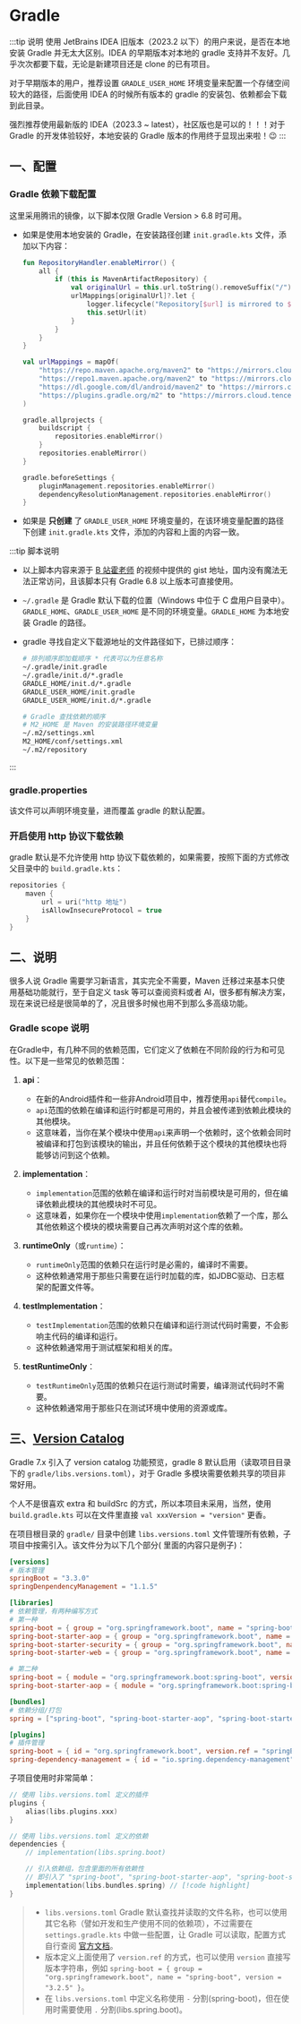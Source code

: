 # Gradle

:::tip 说明
使用 JetBrains IDEA 旧版本（2023.2 以下）的用户来说，是否在本地安装 Gradle 并无太大区别。IDEA 的早期版本对本地的 gradle
支持并不友好。几乎次次都要下载，无论是新建项目还是 clone 的已有项目。

对于早期版本的用户，推荐设置 `GRADLE_USER_HOME` 环境变量来配置一个存储空间较大的路径，后面使用 IDEA 的时候所有版本的
gradle
的安装包、依赖都会下载到此目录。

强烈推荐使用最新版的 IDEA（2023.3 ~ latest），社区版也是可以的！！！对于 Gradle 的开发体验较好，本地安装的 Gradle
版本的作用终于显现出来啦！😉
:::

## 一、配置

### Gradle 依赖下载配置

这里采用腾讯的镜像，以下脚本仅限 Gradle Version > 6.8 时可用。

- 如果是使用本地安装的 Gradle，在安装路径创建 `init.gradle.kts` 文件，添加以下内容：

    ```kotlin init.gradle.kts
    fun RepositoryHandler.enableMirror() {
        all {
            if (this is MavenArtifactRepository) {
                val originalUrl = this.url.toString().removeSuffix("/")
                urlMappings[originalUrl]?.let {
                    logger.lifecycle("Repository[$url] is mirrored to $it")
                    this.setUrl(it)
                }
            }
        }
    }
    
    val urlMappings = mapOf(
        "https://repo.maven.apache.org/maven2" to "https://mirrors.cloud.tencent.com/nexus/repository/maven-public/",
        "https://repo1.maven.apache.org/maven2" to "https://mirrors.cloud.tencent.com/nexus/repository/maven-public/",
        "https://dl.google.com/dl/android/maven2" to "https://mirrors.cloud.tencent.com/nexus/repository/maven-public/",
        "https://plugins.gradle.org/m2" to "https://mirrors.cloud.tencent.com/nexus/repository/gradle-plugins/"
    )
    
    gradle.allprojects {
        buildscript {
            repositories.enableMirror()
        }
        repositories.enableMirror()
    }
    
    gradle.beforeSettings {
        pluginManagement.repositories.enableMirror()
        dependencyResolutionManagement.repositories.enableMirror()
    }
    ```

- 如果是 **只创建** 了 `GRADLE_USER_HOME` 环境变量的，在该环境变量配置的路径下创建 `init.gradle.kts` 文件，添加的内容和上面的内容一致。

:::tip 脚本说明

- 以上脚本内容来源于 [B 站霍老师](https://www.bilibili.com/video/BV12k4y1T73E/?spm_id_from=333.999.0.0) 的视频中提供的
  gist 地址，国内没有魔法无法正常访问，且该脚本只有 Gradle 6.8 以上版本可直接使用。

- `~/.gradle` 是 Gradle 默认下载的位置（Windows 中位于 C 盘用户目录中）。`GRADLE_HOME`、`GRADLE_USER_HOME`
  是不同的环境变量。`GRADLE_HOME` 为本地安装 Gradle 的路径。

- gradle 寻找自定义下载源地址的文件路径如下，已排过顺序：

  ```bash
  # 排列顺序即加载顺序 * 代表可以为任意名称
  ~/.gradle/init.gradle
  ~/.gradle/init.d/*.gradle
  GRADLE_HOME/init.d/*.gradle
  GRADLE_USER_HOME/init.gradle
  GRADLE_USER_HOME/init.d/*.gradle
  
  # Gradle 查找依赖的顺序
  # M2_HOME 是 Maven 的安装路径环境变量
  ~/.m2/settings.xml
  M2_HOME/conf/settings.xml
  ~/.m2/repository
  ```

:::

### gradle.properties

该文件可以声明环境变量，进而覆盖 gradle 的默认配置。

### 开启使用 http 协议下载依赖

gradle 默认是不允许使用 http 协议下载依赖的，如果需要，按照下面的方式修改父目录中的 `build.gradle.kts`：

```kotlin build.gradle.kts
repositories {
    maven {
        url = uri("http 地址")
        isAllowInsecureProtocol = true
    }
}
```

## 二、说明

很多人说 Gradle 需要学习新语言，其实完全不需要，Maven 迁移过来基本只使用基础功能就行，至于自定义 task 等可以查阅资料或者
AI，很多都有解决方案，现在来说已经是很简单的了，况且很多时候也用不到那么多高级功能。

### Gradle scope 说明

在Gradle中，有几种不同的依赖范围，它们定义了依赖在不同阶段的行为和可见性。以下是一些常见的依赖范围：

1. **api**：

    - 在新的Android插件和一些非Android项目中，推荐使用`api`替代`compile`。
    - `api`范围的依赖在编译和运行时都是可用的，并且会被传递到依赖此模块的其他模块。
    - 这意味着，当你在某个模块中使用`api`来声明一个依赖时，这个依赖会同时被编译和打包到该模块的输出，并且任何依赖于这个模块的其他模块也将能够访问到这个依赖。

2. **implementation**：

    - `implementation`范围的依赖在编译和运行时对当前模块是可用的，但在编译依赖此模块的其他模块时不可见。
    - 这意味着，如果你在一个模块中使用`implementation`依赖了一个库，那么其他依赖这个模块的模块需要自己再次声明对这个库的依赖。

3. **runtimeOnly**（或`runtime`）：

    - `runtimeOnly`范围的依赖只在运行时是必需的，编译时不需要。
    - 这种依赖通常用于那些只需要在运行时加载的库，如JDBC驱动、日志框架的配置文件等。

4. **testImplementation**：

    - `testImplementation`范围的依赖只在编译和运行测试代码时需要，不会影响主代码的编译和运行。
    - 这种依赖通常用于测试框架和相关的库。

5. **testRuntimeOnly**：

    - `testRuntimeOnly`范围的依赖只在运行测试时需要，编译测试代码时不需要。
    - 这种依赖通常用于那些只在测试环境中使用的资源或库。

## 三、[Version Catalog](https://docs.gradle.org/current/userguide/platforms.html)

Gradle 7.x 引入了 version catalog 功能预览，gradle 8 默认启用（读取项目目录下的 `gradle/libs.versions.toml`），对于 Gradle
多模块需要依赖共享的项目非常好用。

个人不是很喜欢 extra 和 buildSrc 的方式，所以本项目未采用，当然，使用 `build.gradle.kts`
可以在文件里直接 `val xxxVersion = "version"` 更香。

在项目根目录的 `gradle/` 目录中创建 `libs.versions.toml` 文件管理所有依赖，子项目中按需引入。该文件分为以下几个部分(
里面的内容只是例子)：

```toml gradle/libs.versions.toml
[versions]
# 版本管理
springBoot = "3.3.0"
springDenpendencyManagement = "1.1.5"

[libraries]
# 依赖管理，有两种编写方式
# 第一种
spring-boot = { group = "org.springframework.boot", name = "spring-boot", version.ref = "springBoot" }
spring-boot-starter-aop = { group = "org.springframework.boot", name = "spring-boot-starter-aop", version.ref = "springBoot" }
spring-boot-starter-security = { group = "org.springframework.boot", name = "spring-boot-starter-security", version.ref = "springBoot" }
spring-boot-starter-web = { group = "org.springframework.boot", name = "spring-boot-starter-web", version.ref = "springBoot" }

# 第二种
spring-boot = { module = "org.springframework.boot:spring-boot", version.ref = "springBoot" }
spring-boot-starter-aop = { module = "org.springframework.boot:spring-boot-starter-aop", version.ref = "springBoot" }

[bundles]
# 依赖分组/打包
spring = ["spring-boot", "spring-boot-starter-aop", "spring-boot-starter-security", "spring-boot-starter-web"]

[plugins]
# 插件管理
spring-boot = { id = "org.springframework.boot", version.ref = "springBoot" }
spring-dependency-management = { id = "io.spring.dependency-management", version.ref = "springDenpendencyManagement" }
```

子项目使用时非常简单：

```kotlin build.gradle.kts
// 使用 libs.versions.toml 定义的插件
plugins {
    alias(libs.plugins.xxx)
}

// 使用 libs.versions.toml 定义的依赖
dependencies {
    // implementation(libs.spring.boot)

    // 引入依赖组，包含里面的所有依赖性
    // 即引入了 "spring-boot", "spring-boot-starter-aop", "spring-boot-starter-security", "spring-boot-starter-web"
    implementation(libs.bundles.spring) // [!code highlight]
}
```

> - `libs.versions.toml` Gradle
    默认查找并读取的文件名称，也可以使用其它名称（譬如开发和生产使用不同的依赖项），不过需要在 `settings.gradle.kts`
    中做一些配置，让 Gradle
    可以读取，配置方式自行查阅 [官方文档](https://docs.gradle.org/current/userguide/platforms.html#sub:central-declaration-of-dependencies)。
> - 版本定义上面使用了 `version.ref` 的方式，也可以使用 `version`
    直接写版本字符串，例如 `spring-boot = { group = "org.springframework.boot", name = "spring-boot", version = "3.2.5" }`。
> - 在 `libs.versions.toml` 中定义名称使用 `-` 分割(spring-boot)，但在使用时需要使用 `.` 分割(libs.spring.boot)。
